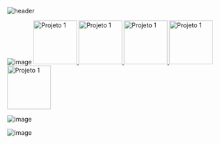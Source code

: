 ![header](https://github.com/Thamine-sumaya/Github-Certification/assets/160533319/7e2eab94-af0f-46fa-beca-eb1555867a1d)

![image](https://github.com/Thamine-sumaya/Github-Certification/assets/160533319/21643969-ff17-48b7-a3a7-2450f901643a)
<a href="https://certificates.digitalinnovation.one/LOS6DVRP">
   <img src="https://hermes.dio.me/courses/badge/705edcbf-5342-44b5-a527-3de60af13464.png" alt="Projeto 1" width="100" >
</a>
<a href="https://www.dio.me/certificate/UCPJZ8XE/share">
   <img src="https://hermes.dio.me/courses/badge/705edcbf-5342-44b5-a527-3de60af13464.png" alt="Projeto 1" width="100" >
</a>
<a href="https://www.dio.me/certificate/BPSXWJCC/share">
   <img src="https://hermes.dio.me/courses/badge/705edcbf-5342-44b5-a527-3de60af13464.png" alt="Projeto 1" width="100" >
</a>
<a href="https://www.dio.me/certificate/03DQNQBA/share">
   <img src="https://hermes.dio.me/courses/badge/705edcbf-5342-44b5-a527-3de60af13464.png" alt="Projeto 1" width="100" >
</a>
<a href="https://www.dio.me/certificate/FDT0KYU9/share">
   <img src="https://hermes.dio.me/lab_projects/badges/87d44e6e-ce4f-4abc-a354-585b84e7a57c.png" alt="Projeto 1" width="100" >
</a>

![image](https://github.com/Thamine-sumaya/Github-Certification/assets/160533319/c9344863-8131-4f6b-a198-81a12bd3b865)

![image](https://github.com/Thamine-sumaya/Github-Certification/assets/160533319/e635588b-6e54-4bd8-a58d-8fcf9b37bb35)
